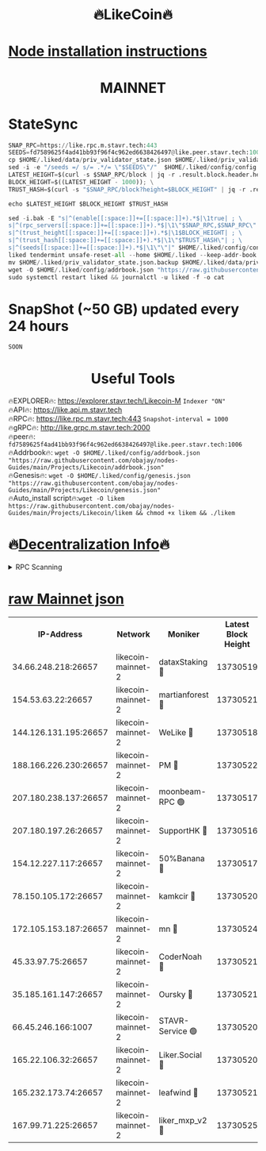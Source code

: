 <h1 align="center"> 🔥LikeCoin🔥</h1>

[Node installation instructions](https://github.com/obajay/nodes-Guides/tree/main/Projects/Likecoin)
=
<h1 align="center"> MAINNET</h1>

# StateSync
```python
SNAP_RPC=https://like.rpc.m.stavr.tech:443
SEEDS=fd7589625f4ad41bb93f96f4c962ed6638426497@like.peer.stavr.tech:1006
cp $HOME/.liked/data/priv_validator_state.json $HOME/.liked/priv_validator_state.json.backup
sed -i -e "/seeds =/ s/= .*/= \"$SEEDS\"/"  $HOME/.liked/config/config.toml
LATEST_HEIGHT=$(curl -s $SNAP_RPC/block | jq -r .result.block.header.height); \
BLOCK_HEIGHT=$((LATEST_HEIGHT - 1000)); \
TRUST_HASH=$(curl -s "$SNAP_RPC/block?height=$BLOCK_HEIGHT" | jq -r .result.block_id.hash)

echo $LATEST_HEIGHT $BLOCK_HEIGHT $TRUST_HASH

sed -i.bak -E "s|^(enable[[:space:]]+=[[:space:]]+).*$|\1true| ; \
s|^(rpc_servers[[:space:]]+=[[:space:]]+).*$|\1\"$SNAP_RPC,$SNAP_RPC\"| ; \
s|^(trust_height[[:space:]]+=[[:space:]]+).*$|\1$BLOCK_HEIGHT| ; \
s|^(trust_hash[[:space:]]+=[[:space:]]+).*$|\1\"$TRUST_HASH\"| ; \
s|^(seeds[[:space:]]+=[[:space:]]+).*$|\1\"\"|" $HOME/.liked/config/config.toml
liked tendermint unsafe-reset-all --home $HOME/.liked --keep-addr-book
mv $HOME/.liked/priv_validator_state.json.backup $HOME/.liked/data/priv_validator_state.json
wget -O $HOME/.liked/config/addrbook.json "https://raw.githubusercontent.com/obajay/nodes-Guides/main/Projects/Likecoin/addrbook.json"
sudo systemctl restart liked && journalctl -u liked -f -o cat
```
# SnapShot (~50 GB) updated every 24 hours
```python
SOON
```

 <h1 align="center"> Useful Tools</h1>

🔥EXPLORER🔥:     https://explorer.stavr.tech/Likecoin-M        `Indexer "ON"` \
🔥API🔥:          https://like.api.m.stavr.tech \
🔥RPC🔥:          https://like.rpc.m.stavr.tech:443              `Snapshot-interval = 1000` \
🔥gRPC🔥:         http://like.grpc.m.stavr.tech:2000 \
🔥peer🔥:         `fd7589625f4ad41bb93f96f4c962ed6638426497@like.peer.stavr.tech:1006` \
🔥Addrbook🔥:  `wget -O $HOME/.liked/config/addrbook.json "https://raw.githubusercontent.com/obajay/nodes-Guides/main/Projects/Likecoin/addrbook.json"` \
🔥Genesis🔥:  `wget -O $HOME/.liked/config/genesis.json "https://raw.githubusercontent.com/obajay/nodes-Guides/main/Projects/Likecoin/genesis.json"` \
🔥Auto_install script🔥:`wget -O likem https://raw.githubusercontent.com/obajay/nodes-Guides/main/Projects/Likecoin/likem && chmod +x likem && ./likem`

🔥[Decentralization Info](https://github.com/obajay/StateSync-snapshots/tree/main/Projects/Likecoin/Decentralization)🔥
=

<details>
<summary>RPC Scanning</summary>

<h2 align="center"> We scan nodes in real time every 4 hours. And we provide the final result of RPC endpoints.
We cannot influence the operation of these nodes in any way. </h2>


```python
If Voting Power is higher than 0 --> then the Node is a validator of the network and may be subject to attack and be a potential threat to the chain.
```
```python
We marked such validators with a red symbol
```

</details>

[raw Mainnet json](https://rpc-check.likem.stavr.tech/likem/rpc-likem-result.json)
=


<table><tr><th>IP-Address</th><th>Network</th><th>Moniker</th><th>Latest Block Height</th><th>Earliest Block Height</th><th>Catching Up</th><th>Tx Index</th><th>Voting Power</th><th>Scan Time</th></tr><tr><td>34.66.248.218:26657</td><td>likecoin-mainnet-2</td><td>dataxStaking 🔴</td><td>13730519</td><td>1</td><td>False</td><td>on</td><td>21827772294</td><td>2024-03-28T20:57:30.345024686UTC</td></tr><tr><td>154.53.63.22:26657</td><td>likecoin-mainnet-2</td><td>martianforest 🔴</td><td>13730521</td><td>1</td><td>False</td><td>on</td><td>671159529</td><td>2024-03-28T20:57:46.806471370UTC</td></tr><tr><td>144.126.131.195:26657</td><td>likecoin-mainnet-2</td><td>WeLike 🔴</td><td>13730518</td><td>5101130</td><td>False</td><td>on</td><td>115481625061</td><td>2024-03-28T20:57:23.553539089UTC</td></tr><tr><td>188.166.226.230:26657</td><td>likecoin-mainnet-2</td><td>PM 🔴</td><td>13730522</td><td>7730955</td><td>False</td><td>on</td><td>24821000113</td><td>2024-03-28T20:57:47.737428196UTC</td></tr><tr><td>207.180.238.137:26657</td><td>likecoin-mainnet-2</td><td>moonbeam-RPC 🟢</td><td>13730517</td><td>9234583</td><td>False</td><td>on</td><td>0</td><td>2024-03-28T20:57:20.849660385UTC</td></tr><tr><td>207.180.197.26:26657</td><td>likecoin-mainnet-2</td><td>SupportHK 🔴</td><td>13730516</td><td>12089921</td><td>False</td><td>on</td><td>8671514759</td><td>2024-03-28T20:57:15.827602061UTC</td></tr><tr><td>154.12.227.117:26657</td><td>likecoin-mainnet-2</td><td>50%Banana 🔴</td><td>13730517</td><td>12611811</td><td>False</td><td>on</td><td>750817484</td><td>2024-03-28T20:57:20.566523507UTC</td></tr><tr><td>78.150.105.172:26657</td><td>likecoin-mainnet-2</td><td>kamkcir 🔴</td><td>13730520</td><td>12655255</td><td>False</td><td>on</td><td>416811163</td><td>2024-03-28T20:57:40.028850079UTC</td></tr><tr><td>172.105.153.187:26657</td><td>likecoin-mainnet-2</td><td>mn 🔴</td><td>13730524</td><td>12683911</td><td>False</td><td>off</td><td>29110428601</td><td>2024-03-28T20:58:02.616304273UTC</td></tr><tr><td>45.33.97.75:26657</td><td>likecoin-mainnet-2</td><td>CoderNoah 🔴</td><td>13730521</td><td>12741110</td><td>False</td><td>on</td><td>19426123151</td><td>2024-03-28T20:57:44.884394072UTC</td></tr><tr><td>35.185.161.147:26657</td><td>likecoin-mainnet-2</td><td>Oursky 🔴</td><td>13730521</td><td>12887155</td><td>False</td><td>on</td><td>28516216149</td><td>2024-03-28T20:57:45.909075106UTC</td></tr><tr><td>66.45.246.166:1007</td><td>likecoin-mainnet-2</td><td>STAVR-Service 🟢</td><td>13730520</td><td>13292630</td><td>False</td><td>on</td><td>0</td><td>2024-03-28T20:57:37.541415372UTC</td></tr><tr><td>165.22.106.32:26657</td><td>likecoin-mainnet-2</td><td>Liker.Social 🔴</td><td>13730520</td><td>13612175</td><td>False</td><td>on</td><td>48528903036</td><td>2024-03-28T20:57:41.042271421UTC</td></tr><tr><td>165.232.173.74:26657</td><td>likecoin-mainnet-2</td><td>leafwind 🔴</td><td>13730521</td><td>13645097</td><td>False</td><td>off</td><td>42488329177</td><td>2024-03-28T20:57:44.243108122UTC</td></tr><tr><td>167.99.71.225:26657</td><td>likecoin-mainnet-2</td><td>liker_mxp_v2 🔴</td><td>13730525</td><td>13729991</td><td>False</td><td>off</td><td>26721864107</td><td>2024-03-28T20:58:09.668394214UTC</td></tr></table>
